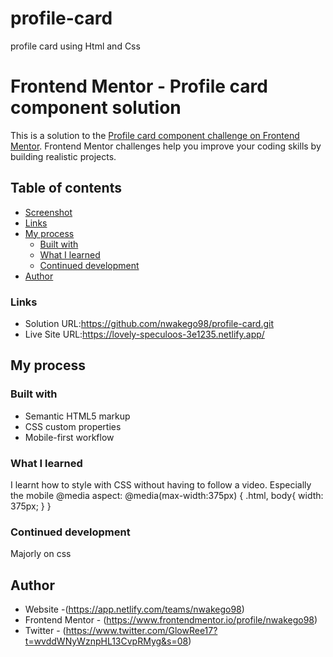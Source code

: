 # profile-card
profile card using Html and Css
# Frontend Mentor - Profile card component solution

This is a solution to the [Profile card component challenge on Frontend Mentor](https://www.frontendmentor.io/challenges/profile-card-component-cfArpWshJ). Frontend Mentor challenges help you improve your coding skills by building realistic projects. 

## Table of contents

  - [Screenshot](#screenshot)
  - [Links](#links)
- [My process](#my-process)
  - [Built with](#built-with)
  - [What I learned](#what-i-learned)
  - [Continued development](#continued-development)
- [Author](#author)


### Links

- Solution URL:https://github.com/nwakego98/profile-card.git
- Live Site URL:https://lovely-speculoos-3e1235.netlify.app/

## My process

### Built with

- Semantic HTML5 markup
- CSS custom properties
- Mobile-first workflow

### What I learned
I learnt how to style with CSS without having to follow a video.
Especially the mobile @media aspect:
@media(max-width:375px) {
    .html, body{
        width: 375px;
    }
}

### Continued development
Majorly on css

## Author

- Website -(https://app.netlify.com/teams/nwakego98)
- Frontend Mentor - (https://www.frontendmentor.io/profile/nwakego98)
- Twitter - (https://www.twitter.com/GlowRee17?t=wvddWNyWznpHL13CvpRMyg&s=08)



